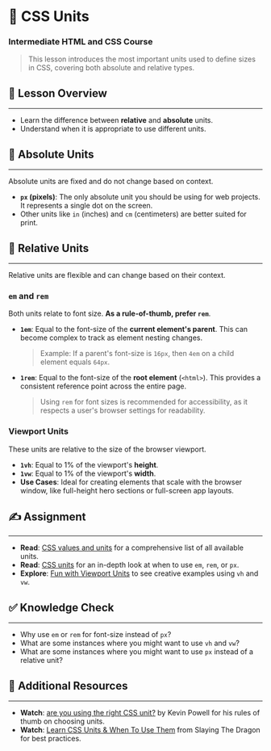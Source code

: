 # 📏 CSS Units

### Intermediate HTML and CSS Course

> This lesson introduces the most important units used to define sizes in CSS, covering both absolute and relative types.

## 📖 Lesson Overview

-----

  - Learn the difference between **relative** and **absolute** units.
  - Understand when it is appropriate to use different units.

## 🧱 Absolute Units

-----

Absolute units are fixed and do not change based on context.

  - **`px` (pixels)**: The only absolute unit you should be using for web projects. It represents a single dot on the screen.
  - Other units like `in` (inches) and `cm` (centimeters) are better suited for print.

## 🌊 Relative Units

-----

Relative units are flexible and can change based on their context.

### `em` and `rem`

Both units relate to font size. **As a rule-of-thumb, prefer `rem`**.

  - **`1em`**: Equal to the font-size of the **current element's parent**. This can become complex to track as element nesting changes.

    > Example: If a parent's font-size is `16px`, then `4em` on a child element equals `64px`.

  - **`1rem`**: Equal to the font-size of the **root element** (`<html>`). This provides a consistent reference point across the entire page.

    > Using `rem` for font sizes is recommended for accessibility, as it respects a user's browser settings for readability.

### Viewport Units

These units are relative to the size of the browser viewport.

  - **`1vh`**: Equal to 1% of the viewport's **height**.
  - **`1vw`**: Equal to 1% of the viewport's **width**.
  - **Use Cases**: Ideal for creating elements that scale with the browser window, like full-height hero sections or full-screen app layouts.

## ✍️ Assignment

-----

  - **Read**: [CSS values and units](https://www.google.com/search?q=MDN+CSS+values+and+units) for a comprehensive list of all available units.
  - **Read**: [CSS units](https://www.google.com/search?q=CSS+units+em+rem+px) for an in-depth look at when to use `em`, `rem`, or `px`.
  - **Explore**: [Fun with Viewport Units](https://www.google.com/search?q=Fun+with+Viewport+Units) to see creative examples using `vh` and `vw`.

## ✅ Knowledge Check

-----

  - Why use `em` or `rem` for font-size instead of `px`?
  - What are some instances where you might want to use `vh` and `vw`?
  - What are some instances where you might want to use `px` instead of a relative unit?

## 🔗 Additional Resources

-----

  - **Watch**: [are you using the right CSS unit?](https://www.google.com/search?q=https://www.youtube.com/results%3Fsearch_query%3DKevin%2BPowell%2Bright%2BCSS%2Bunit) by Kevin Powell for his rules of thumb on choosing units.
  - **Watch**: [Learn CSS Units & When To Use Them](https://www.google.com/search?q=https://www.youtube.com/results%3Fsearch_query%3DSlaying%2BThe%2BDragon%2BLearn%2BCSS%2BUnits) from Slaying The Dragon for best practices.